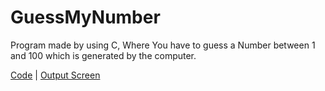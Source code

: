 # GuessMyNumber

Program made by using C, Where You have to guess a Number between 1 and 100 which is generated by the computer. <br />

[Code](GuessingNo/GuessNo.c) | [Output Screen](GuessingNo/Output.jpeg)
